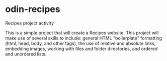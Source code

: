 # odin-recipes
Recipes project activity

This is a simple project that will create a Recipes website.  This project will make use of several skills to include: general HTML "boilerplate" formatting (html, head, body, and other tags), the use of relative and absolute links, embedding images, working with files and folder directories, and ordered and unordered lists.